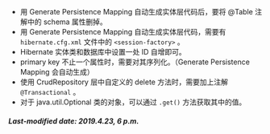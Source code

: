 + 用 Generate Persistence Mapping 自动生成实体层代码后，要将 @Table 注解中的 schema 属性删掉。
+ 用 Generate Persistence Mapping 自动生成实体层代码，需要有 `hibernate.cfg.xml` 文件中的 `<session-factory>` 。
+ Hibernate 实体类和数据库中设置一处 ID 自增即可。
+ primary key 不止一个属性时，需要对其序列化。（Generate Persistence Mapping 会自动生成）
+ 使用 CrudRepository 层中自定义的 delete 方法时，需要加上注解 `@Transactional` 。
+ 对于 java.util.Optional 类的对象，可以通过 `.get()` 方法获取其中的值。

##### Last-modified date: 2019.4.23, 6 p.m.

